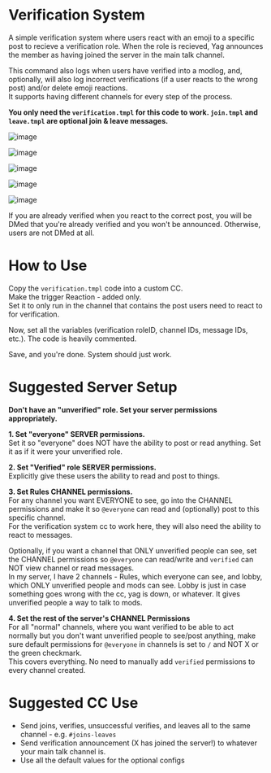 # Verification System

A simple verification system where users react with an emoji to a specific post to recieve a verification role. When the role is recieved, Yag announces the member as having joined the server in the main talk channel.

This command also logs when users have verified into a modlog, and, optionally, will also log incorrect verifications (if a user reacts to the wrong post) and/or delete emoji reactions.    
It supports having different channels for every step of the process.

**You only need the `verification.tmpl` for this code to work. `join.tmpl` and `leave.tmpl` are optional join & leave messages.**

![image](https://user-images.githubusercontent.com/20410737/177289398-53993d2f-db65-4e07-8929-7f4485879573.png)

![image](https://user-images.githubusercontent.com/20410737/177290969-8f0cf277-b792-45b5-b89b-4e7d16035ead.png)

![image](https://user-images.githubusercontent.com/20410737/177293094-a892a982-dbe9-4bae-8632-6c6a7aa1c7b9.png)

![image](https://user-images.githubusercontent.com/20410737/177290088-41a74e34-083e-44ff-9b8c-249c238eba81.png)

![image](https://user-images.githubusercontent.com/20410737/177291136-9e6c0cec-ac34-4d80-8a87-442e04d54e2c.png)

If you are already verified when you react to the correct post, you will be DMed that you're already verified and you won't be announced. Otherwise, users are not DMed at all.

# How to Use
Copy the `verification.tmpl` code into a custom CC.     
Make the trigger Reaction - added only.    
Set it to only run in the channel that contains the post users need to react to for verification.

Now, set all the variables (verification roleID, channel IDs, message IDs, etc.). The code is heavily commented.

Save, and you're done. System should just work.

# Suggested Server Setup
**Don't have an "unverified" role. Set your server permissions appropriately.**

**1. Set "everyone" SERVER permissions.**     
Set it so "everyone" does NOT have the ability to post or read anything. Set it as if it were your unverified role.

**2. Set "Verified" role SERVER permissions.**    
Explicitly give these users the ability to read and post to things. 

**3. Set Rules CHANNEL permissions.**    
For any channel you want EVERYONE to see, go into the CHANNEL permissions and make it so `@everyone` can read and (optionally) post to this specific channel.     
For the verification system cc to work here, they will also need the ability to react to messages.

Optionally, if you want a channel that ONLY unverified people can see, set the CHANNEL permissions so `@everyone` can read/write and `verified` can NOT view channel or read messages.     
In my server, I have 2 channels - Rules, which everyone can see, and lobby, which ONLY unverified people and mods can see. Lobby is just in case something goes wrong with the cc, yag is down, or whatever. It gives unverified people a way to talk to mods.

**4. Set the rest of the server's CHANNEL Permissions**    
For all "normal" channels, where you want verified to be able to act normally but you don't want unverified people to see/post anything, make sure default permissions for `@everyone` in channels is set to `/` and NOT X or the green checkmark.      
This covers everything. No need to manually add `verified` permissions to every channel created.

# Suggested CC Use

- Send joins, verifies, unsuccessful verifies, and leaves all to the same channel - e.g. `#joins-leaves`
- Send verification announcement (X has joined the server!) to whatever your main talk channel is.
- Use all the default values for the optional configs
